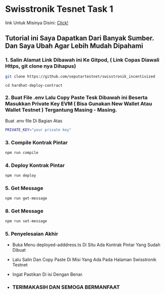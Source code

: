 # Swisstronik Tesnet Task 1

link Untuk Misinya Disini: [Click!](https://www.swisstronik.com/testnet2/dashboard)

## Tutorial ini Saya Dapatkan Dari Banyak Sumber. Dan Saya Ubah Agar Lebih Mudah Dipahami

### 1. Salin Alamat Link Dibawah ini Ke Gitpod, ( Link Copas Diawali Https, git clone nya Dihapus) 

```bash
git clone https://github.com/seputartestnet/swisstronik_incentivized
```

```
cd hardhat-deploy-contract
```

### 2. Buat File .env Lalu Copy Paste Tesk Dibawah ini Beserta Masukkan Private Key EVM ( Bisa Gunakan New Wallet Atau Wallet Testnet ) Tergantung Masing - Masing. 

Buat .env file Di Bagian Atas

```bash
PRIVATE_KEY="your private key"
```


### 3. Compile Kontrak Pintar

```bash
npm run compile
```

### 4. Deploy Kontrak Pintar

```bash
npm run deploy
```

### 5. Get Message

```bash
npm run get-message
```

### 8. Get Message

```bash
npm run set-message
```

### 5. Penyelesaian Akhir

- Buka Menu deployed-adddress.ts Di Situ Ada Kontrak Pintar Yang Sudah Dibuat
- Lalu Salin Dan Copy Paste Di Misi Yang Ada Pada Halaman Swisstronik Testnet
- Ingat Pastikan Di isi Dengan Benar.

- ### TERIMAKASIH DAN SEMOGA BERMANFAAT
